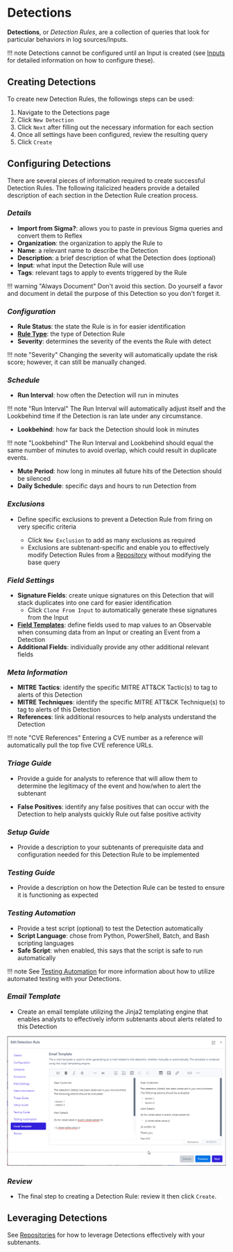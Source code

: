 # Detections
**Detections**, or _Detection Rules_, are a collection of queries that look for particular behaviors in log sources/Inputs.

!!! note
    Detections cannot be configured until an Input is created (see [Inputs](../inputs/index.md) for detailed information on how to configure these).

## Creating Detections
To create new Detection Rules, the followings steps can be used:

1. Navigate to the Detections page
2. Click `New Detection`
3. Click `Next` after filling out the necessary information for each section
4. Once all settings have been configured, review the resulting query
5. Click `Create`

## Configuring Detections
There are several pieces of information required to create successful Detection Rules. The following italicized headers provide a detailed description of each section in the Detection Rule creation process.

### _Details_
   * **Import from Sigma?**: allows you to paste in previous Sigma queries and convert them to Reflex
   * **Organization**: the organization to apply the Rule to
   * **Name**: a relevant name to describe the Detection
   * **Description**: a brief description of what the Detection does (optional)
   * **Input**: what input the Detection Rule will use
   * **Tags**: relevant tags to apply to events triggered by the Rule

!!! warning "Always Document"
    Don't avoid this section. Do yourself a favor and document in detail the purpose of this Detection so you don't forget it.

### _Configuration_
* **Rule Status**: the state the Rule is in for easier identification
* **[Rule Type](rule-types.md)**: the type of Detection Rule
* **Severity**: determines the severity of the events the Rule with detect

!!! note "Severity"
    Changing the severity will automatically update the risk score; however, it can still be manually changed.

### _Schedule_
* **Run Interval**: how often the Detection will run in minutes

!!! note "Run Interval"
    The Run Interval will automatically adjust itself and the Lookbehind time if the Detection is ran late under any circumstance.

* **Lookbehind**: how far back the Detection should look in minutes

!!! note "Lookbehind"
    The Run Interval and Lookbehind should equal the same number of minutes to avoid overlap, which could result in duplicate events.

* **Mute Period**: how long in minutes all future hits of the Detection should be silenced
* **Daily Schedule**: specific days and hours to run Detection from

### _Exclusions_
* Define specific exclusions to prevent a Detection Rule from firing on very specific criteria

    * Click `New Exclusion` to add as many exclusions as required
    * Exclusions are subtenant-specific and enable you to effectively modify Detection Rules from a [Repository](repositories.md) without modifying the base query

### _Field Settings_
* **Signature Fields**: create unique signatures on this Detection that will stack duplicates into one card for easier identification
   * Click `Clone From Input` to automatically generate these signatures from the Input
* **[Field Templates](../field-templates/index.md)**: define fields used to map values to an Observable when consuming data from an Input or creating an Event from a Detection
* **Additional Fields**: individually provide any other additional relevant fields

### _Meta Information_
* **MITRE Tactics**: identify the specific MITRE ATT&CK Tactic(s) to tag to alerts of this Detection
* **MITRE Techniques**: identify the specific MITRE ATT&CK Technique(s) to tag to alerts of this Detection
* **References**: link additional resources to help analysts understand the Detection

!!! note "CVE References"
    Entering a CVE number as a reference will automatically pull the top five CVE reference URLs.

### _Triage Guide_
* Provide a guide for analysts to reference that will allow them to determine the legitimacy of the event and how/when to alert the subtenant

* **False Positives**: identify any false positives that can occur with the Detection to help analysts quickly Rule out false positive activity

### _Setup Guide_
* Provide a description to your subtenants of prerequisite data and configuration needed for this Detection Rule to be implemented

### _Testing Guide_
* Provide a description on how the Detection Rule can be tested to ensure it is functioning as expected

### _Testing Automation_
* Provide a test script (optional) to test the Detection automatically
* **Script Language**: chose from Python, PowerShell, Batch, and Bash scripting languages
* **Safe Script**: when enabled, this says that the script is safe to run automatically

!!! note
    See [Testing Automation](testing-automation.md) for more information about how to utilize automated testing with your Detections.

### _Email Template_
* Create an email template utilizing the Jinja2 templating engine that enables analysts to effectively inform subtenants about alerts related to this Detection

![Email template](../img/email-template.png)

### _Review_
* The final step to creating a Detection Rule: review it then click `Create`.

## Leveraging Detections
See [Repositories](repositories.md) for how to leverage Detections effectively with your subtenants.
